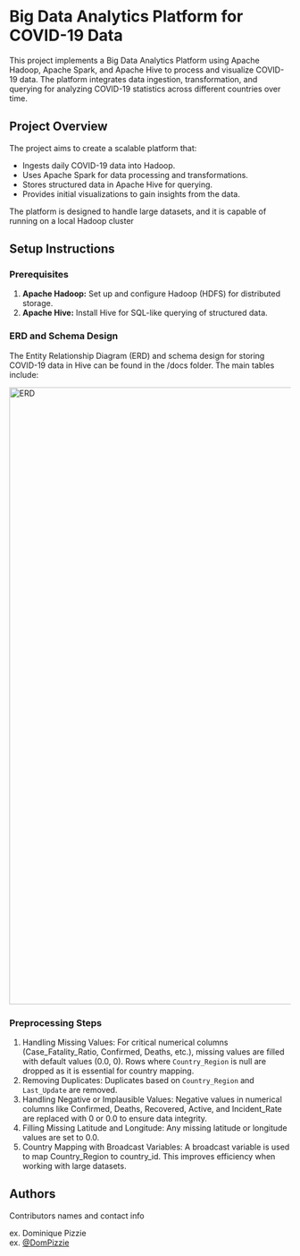 # Big Data Analytics Platform for COVID-19 Data

This project implements a Big Data Analytics Platform using Apache Hadoop, Apache Spark, and Apache Hive to process and visualize COVID-19 data. The platform integrates data ingestion, transformation, and querying for analyzing COVID-19 statistics across different countries over time.

## Project Overview

The project aims to create a scalable platform that:
- Ingests daily COVID-19 data into Hadoop.
- Uses Apache Spark for data processing and transformations.
- Stores structured data in Apache Hive for querying.
- Provides initial visualizations to gain insights from the data.

The platform is designed to handle large datasets, and it is capable of running on a local Hadoop cluster

## Setup Instructions

### Prerequisites
1. **Apache Hadoop:** Set up and configure Hadoop (HDFS) for distributed storage.
3. **Apache Hive:** Install Hive for SQL-like querying of structured data.


### ERD and Schema Design

The Entity Relationship Diagram (ERD) and schema design for storing COVID-19 data in Hive can be found in the /docs folder. The main tables include:

<img width="1103" alt="ERD" src="https://github.com/user-attachments/assets/2ba43d0a-25f0-4201-857b-877cbe60400f">

### Preprocessing Steps
1. Handling Missing Values:
    For critical numerical columns (Case_Fatality_Ratio, Confirmed, Deaths, etc.), missing values are filled with default values (0.0, 0).
    Rows where `Country_Region` is null are dropped as it is essential for country mapping.
2. Removing Duplicates:
    Duplicates based on `Country_Region` and `Last_Update` are removed.
3. Handling Negative or Implausible Values:
    Negative values in numerical columns like Confirmed, Deaths, Recovered, Active, and Incident_Rate are replaced with 0 or 0.0 to ensure data integrity.
4. Filling Missing Latitude and Longitude:
    Any missing latitude or longitude values are set to 0.0.
5. Country Mapping with Broadcast Variables:
    A broadcast variable is used to map Country_Region to country_id. This improves efficiency when working with large datasets.


## Authors

Contributors names and contact info

ex. Dominique Pizzie  
ex. [@DomPizzie](https://twitter.com/dompizzie)
